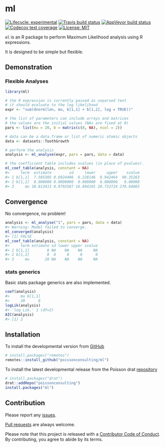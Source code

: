 
<!-- README.md is generated from README.Rmd. Please edit that file -->

# ml

<!-- badges: start -->

[![Lifecycle:
experimental](https://img.shields.io/badge/lifecycle-experimental-orange.svg)](https://www.tidyverse.org/lifecycle/#experimental)
[![Travis build
status](https://travis-ci.com/poissonconsulting/ml.svg?branch=master)](https://travis-ci.com/poissonconsulting/ml)
[![AppVeyor build
status](https://ci.appveyor.com/api/projects/status/github/poissonconsulting/ml?branch=master&svg=true)](https://ci.appveyor.com/project/poissonconsulting/ml)
[![Codecov test
coverage](https://codecov.io/gh/poissonconsulting/ml/branch/master/graph/badge.svg)](https://codecov.io/gh/poissonconsulting/ml?branch=master)
[![License:
MIT](https://img.shields.io/badge/License-MIT-green.svg)](https://opensource.org/licenses/MIT)
<!-- [![Tinyverse status](https://tinyverse.netlify.com/badge/ml)](https://CRAN.R-project.org/package=ml) -->
<!-- [![CRAN status](https://www.r-pkg.org/badges/version/ml)](https://cran.r-project.org/package=ml) -->
<!-- ![CRAN downloads](https://cranlogs.r-pkg.org/badges/ml) -->
<!-- badges: end -->

`ml` is an R package to perform Maximum Likelihood analysis using R
expressions.

It is designed to be simple but flexible.

## Demonstration

### Flexible Analyses

``` r
library(ml)

# the R expression is currently passed as unparsed text
# it should evaluate to the log likelihood
expr <- "sum(dnorm(len, mu, b[1,1] + b[1,2], log = TRUE))"

# the list of parameters can include arrays and matrices
# the values are the initial values (NAs are fixed at 0)
pars <- list(mu = 20, b = matrix(c(8, NA), ncol = 2))

# data can be a data.frame or list of numeric atomic objects
data <- datasets::ToothGrowth

# perform the analysis
analysis <- ml_analyse(expr, pars = pars, data = data)

# the coefficient table includes svalues (in place of pvalues).
ml_coef_table(analysis, constant = NA)
#>     term  estimate        sd     lower     upper    svalue
#> 1 b[1,1]  7.585305 0.6924406  6.228146  8.942464  90.35263
#> 2 b[1,2]  0.000000 0.0000000  0.000000  0.000000   0.00000
#> 3     mu 18.813413 0.9792587 16.894101 20.732724 270.84065
```

## Convergence

No convergence, no problem\!

``` r
analysis <- ml_analyse("1", pars = pars, data = data)
#> Warning: Model failed to converge.
ml_converged(analysis)
#> [1] FALSE
ml_coef_table(analysis, constant = NA)
#>     term estimate sd lower upper svalue
#> 1 b[1,1]        8 NA    NA    NA     NA
#> 2 b[1,2]        0  0     0     0      0
#> 3     mu       20 NA    NA    NA     NA
```

### stats generics

Basic stats package generics are also implemented.

``` r
coef(analysis)
#>     mu b[1,1] 
#>     20      8
logLik(analysis)
#> 'log Lik.' 1 (df=2)
AIC(analysis)
#> [1] 2
```

## Installation

<!-- To install the latest release from [CRAN](https://cran.r-project.org) -->

To install the developmental version from
[GitHub](https://github.com/poissonconsulting/ml)

``` r
# install.packages("remotes")
remotes::install_github("poissonconsulting/ml")
```

To install the latest developmental release from the Poisson drat
[repository](https://github.com/poissonconsulting/drat)

``` r
# install.packages("drat")
drat::addRepo("poissonconsulting")
install.packages("ml")
```

## Contribution

Please report any
[issues](https://github.com/poissonconsulting/ml/issues).

[Pull requests](https://github.com/poissonconsulting/ml/pulls) are
always welcome.

Please note that this project is released with a [Contributor Code of
Conduct](https://github.com/poissonconsulting/ml/blob/master/CODE_OF_CONDUCT.md).
By contributing, you agree to abide by its terms.
